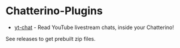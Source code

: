 # Chatterino-Plugins

- [yt-chat](/yt-chat/) - Read YouTube livestream chats, inside your Chatterino!

See releases to get prebuilt zip files.

